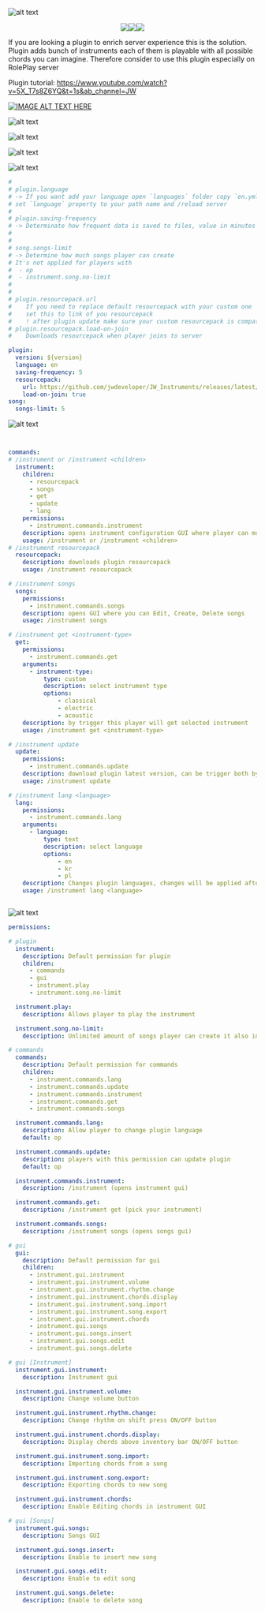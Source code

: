 
![alt text](https://raw.githubusercontent.com/jwdeveloper/JW_Instruments/master/resources/plugin_baner.jpg)

<p align="center">
<a href="https://discord.gg/2hu6fPPeF7"><img src="https://raw.githubusercontent.com/jwdeveloper/SpigotFluentAPI/master/resources/social-media/discord.png"  /></a><a href="https://github.com/jwdeveloper/JW_Instruments"><img src="https://raw.githubusercontent.com/jwdeveloper/SpigotFluentAPI/master/resources/social-media/github.png"  /></a><a href="https://www.spigotmc.org/members/jacekwoln.869774/"><img src="https://raw.githubusercontent.com/jwdeveloper/SpigotFluentAPI/master/resources/social-media/spigot.png"  /></a></p>

If you are looking a plugin to enrich server experience this is the solution. Plugin adds bunch of instruments each of them is playable with all possible chords you can imagine. Therefore consider to use this plugin especially on RolePlay server

Plugin tutorial: https://www.youtube.com/watch?v=5X_T7s8Z6YQ&t=1s&ab_channel=JW

[![IMAGE ALT TEXT HERE](https://img.youtube.com/vi/5X_T7s8Z6YQ/0.jpg)](https://www.youtube.com/watch?v=5X_T7s8Z6YQ&t=1s&ab_channel=JW)


![alt text](https://raw.githubusercontent.com/jwdeveloper/JW_Instruments/master/resources/guitars.gif)


![alt text](https://raw.githubusercontent.com/jwdeveloper/JW_Instruments/master/resources/chords.gif)


![alt text](https://raw.githubusercontent.com/jwdeveloper/JW_Instruments/master/resources/chordchange.gif)


![alt text](https://raw.githubusercontent.com/jwdeveloper/SpigotFluentAPI/master/resources/banners/configuration.png)

``` yaml
#
# plugin.language
# -> If you want add your language open `languages` folder copy `en.yml` call it as you want 
# set `language` property to your path name and /reload server 
#
# plugin.saving-frequency
# -> Determinate how frequent data is saved to files, value in minutes
#
#
# song.songs-limit
# -> Determine how much songs player can create 
# It's not applied for players with 
#  - op 
#  - instrument.song.no-limit 
#
#
# plugin.resourcepack.url
#    If you need to replace default resourcepack with your custom one
#    set this to link of you resourcepack
#    ! after plugin update make sure your custom resourcepack is compatible !
# plugin.resourcepack.load-on-join
#    Downloads resourcepack when player joins to server

plugin:
  version: ${version}
  language: en
  saving-frequency: 5
  resourcepack:
    url: https://github.com/jwdeveloper/JW_Instruments/releases/latest/download/instrumentpack.rar
    load-on-join: true
song:
  songs-limit: 5

```

![alt text](https://raw.githubusercontent.com/jwdeveloper/SpigotFluentAPI/master/resources/banners/commands.png)

``` yaml


commands: 
# /instrument or /instrument <children>
  instrument: 
    children: 
      - resourcepack
      - songs
      - get
      - update
      - lang
    permissions: 
      - instrument.commands.instrument
    description: opens instrument configuration GUI where player can modify behaviour currently using
    usage: /instrument or /instrument <children>
# /instrument resourcepack
  resourcepack: 
    description: downloads plugin resourcepack
    usage: /instrument resourcepack

# /instrument songs
  songs: 
    permissions: 
      - instrument.commands.songs
    description: opens GUI where you can Edit, Create, Delete songs
    usage: /instrument songs

# /instrument get <instrument-type>
  get: 
    permissions: 
      - instrument.commands.get
    arguments: 
      - instrument-type:
          type: custom
          description: select instrument type
          options: 
              - classical
              - electric
              - acoustic
    description: by trigger this player will get selected instrument
    usage: /instrument get <instrument-type>

# /instrument update
  update: 
    permissions: 
      - instrument.commands.update
    description: download plugin latest version, can be trigger both by player or console
    usage: /instrument update

# /instrument lang <language>
  lang: 
    permissions: 
      - instrument.commands.lang
    arguments: 
      - language:
          type: text
          description: select language
          options: 
              - en
              - kr
              - pl
    description: Changes plugin languages, changes will be applied after server reload. Change be use both be player or console
    usage: /instrument lang <language>



```

![alt text](https://raw.githubusercontent.com/jwdeveloper/SpigotFluentAPI/master/resources/banners/permissions.png)

``` yaml
permissions: 

# plugin
  instrument: 
    description: Default permission for plugin
    children: 
      - commands
      - gui
      - instrument.play
      - instrument.song.no-limit

  instrument.play: 
    description: Allows player to play the instrument

  instrument.song.no-limit: 
    description: Unlimited amount of songs player can create it also includes [song export]

# commands
  commands: 
    description: Default permission for commands
    children: 
      - instrument.commands.lang
      - instrument.commands.update
      - instrument.commands.instrument
      - instrument.commands.get
      - instrument.commands.songs

  instrument.commands.lang: 
    description: Allow player to change plugin language
    default: op

  instrument.commands.update: 
    description: players with this permission can update plugin
    default: op

  instrument.commands.instrument: 
    description: /instrument (opens instrument gui)

  instrument.commands.get: 
    description: /instrument get (pick your instrument)

  instrument.commands.songs: 
    description: /instrument songs (opens songs gui)

# gui
  gui: 
    description: Default permission for gui
    children: 
      - instrument.gui.instrument
      - instrument.gui.instrument.volume
      - instrument.gui.instrument.rhythm.change
      - instrument.gui.instrument.chords.display
      - instrument.gui.instrument.song.import
      - instrument.gui.instrument.song.export
      - instrument.gui.instrument.chords
      - instrument.gui.songs
      - instrument.gui.songs.insert
      - instrument.gui.songs.edit
      - instrument.gui.songs.delete

# gui [Instrument]
  instrument.gui.instrument: 
    description: Instrument gui

  instrument.gui.instrument.volume: 
    description: Change volume button

  instrument.gui.instrument.rhythm.change: 
    description: Change rhythm on shift press ON/OFF button

  instrument.gui.instrument.chords.display: 
    description: Display chords above inventory bar ON/OFF button

  instrument.gui.instrument.song.import: 
    description: Importing chords from a song

  instrument.gui.instrument.song.export: 
    description: Exporting chords to new song

  instrument.gui.instrument.chords: 
    description: Enable Editing chords in instrument GUI

# gui [Songs]
  instrument.gui.songs: 
    description: Songs GUI

  instrument.gui.songs.insert: 
    description: Enable to insert new song

  instrument.gui.songs.edit: 
    description: Enable to edit song

  instrument.gui.songs.delete: 
    description: Enable to delete song


```
